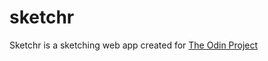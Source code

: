 # sketchr

Sketchr is a sketching web app created for [The Odin Project](http://www.theodinproject.com)

